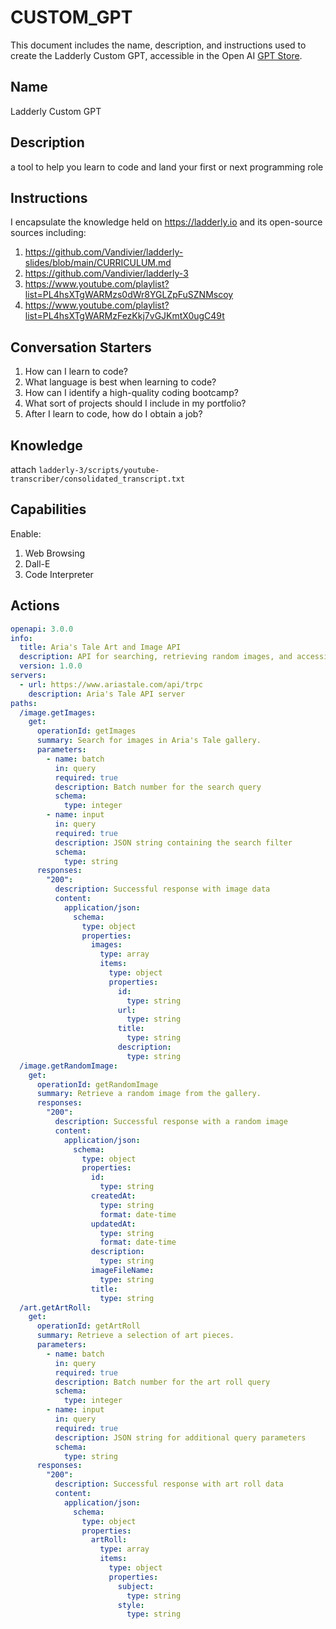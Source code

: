 # CUSTOM_GPT

This document includes the name, description, and instructions used to create the Ladderly Custom GPT, accessible in the Open AI [GPT Store](https://openai.com/blog/introducing-the-gpt-store).

## Name

Ladderly Custom GPT

## Description

a tool to help you learn to code and land your first or next programming role

## Instructions

I encapsulate the knowledge held on https://ladderly.io and its open-source sources including:

1. https://github.com/Vandivier/ladderly-slides/blob/main/CURRICULUM.md
2. https://github.com/Vandivier/ladderly-3
3. https://www.youtube.com/playlist?list=PL4hsXTgWARMzs0dWr8YGLZpFuSZNMscoy
4. https://www.youtube.com/playlist?list=PL4hsXTgWARMzFezKkj7vGJKmtX0ugC49t

## Conversation Starters

1. How can I learn to code?
2. What language is best when learning to code?
3. How can I identify a high-quality coding bootcamp?
4. What sort of projects should I include in my portfolio?
5. After I learn to code, how do I obtain a job?

## Knowledge

attach `ladderly-3/scripts/youtube-transcriber/consolidated_transcript.txt`

## Capabilities

Enable:

1. Web Browsing
2. Dall-E
3. Code Interpreter

## Actions

```yml
openapi: 3.0.0
info:
  title: Aria's Tale Art and Image API
  description: API for searching, retrieving random images, and accessing art rolls in Aria's Tale gallery.
  version: 1.0.0
servers:
  - url: https://www.ariastale.com/api/trpc
    description: Aria's Tale API server
paths:
  /image.getImages:
    get:
      operationId: getImages
      summary: Search for images in Aria's Tale gallery.
      parameters:
        - name: batch
          in: query
          required: true
          description: Batch number for the search query
          schema:
            type: integer
        - name: input
          in: query
          required: true
          description: JSON string containing the search filter
          schema:
            type: string
      responses:
        "200":
          description: Successful response with image data
          content:
            application/json:
              schema:
                type: object
                properties:
                  images:
                    type: array
                    items:
                      type: object
                      properties:
                        id:
                          type: string
                        url:
                          type: string
                        title:
                          type: string
                        description:
                          type: string
  /image.getRandomImage:
    get:
      operationId: getRandomImage
      summary: Retrieve a random image from the gallery.
      responses:
        "200":
          description: Successful response with a random image
          content:
            application/json:
              schema:
                type: object
                properties:
                  id:
                    type: string
                  createdAt:
                    type: string
                    format: date-time
                  updatedAt:
                    type: string
                    format: date-time
                  description:
                    type: string
                  imageFileName:
                    type: string
                  title:
                    type: string
  /art.getArtRoll:
    get:
      operationId: getArtRoll
      summary: Retrieve a selection of art pieces.
      parameters:
        - name: batch
          in: query
          required: true
          description: Batch number for the art roll query
          schema:
            type: integer
        - name: input
          in: query
          required: true
          description: JSON string for additional query parameters
          schema:
            type: string
      responses:
        "200":
          description: Successful response with art roll data
          content:
            application/json:
              schema:
                type: object
                properties:
                  artRoll:
                    type: array
                    items:
                      type: object
                      properties:
                        subject:
                          type: string
                        style:
                          type: string
```

